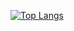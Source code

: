 <!--
### Hi there 👋


**dnwntjsg/dnwntjsg** is a ✨ _special_ ✨ repository because its `README.md` (this file) appears on your GitHub profile.

Here are some ideas to get you started:

- 🔭 I’m currently working on ...
- 🌱 I’m currently learning ...
- 👯 I’m looking to collaborate on ...
- 🤔 I’m looking for help with ...
- 💬 Ask me about ...
- 📫 How to reach me: ...
- 😄 Pronouns: ...
- ⚡ Fun fact: ...
-->
[![Top Langs](https://github-readme-stats.vercel.app/api/top-langs/?username=dnwntjsg&layout=compact&theme=tokyonight&langs_count=8)](https://github.com/songyeon7/songyeon7/edit/main/README.md)

<!--[![dnwntjsg's GitHub stats](https://github-readme-stats.vercel.app/api?username=dnwntjsg&theme=tokyonight)](https://github.com/anuraghazra/github-readme-stats)-->

